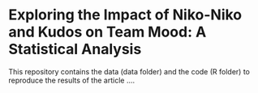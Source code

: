 # Exploring the Impact of Niko-Niko and Kudos on Team Mood: A Statistical Analysis

This repository contains the data (data folder) and the code (R folder)
to reproduce the results of the article ....
